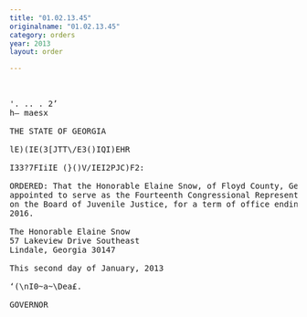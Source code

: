 ```yaml
---
title: "01.02.13.45"
originalname: "01.02.13.45"
category: orders
year: 2013
layout: order

---
```

<pre>
 

'. .. . 2’
h— maesx

THE STATE OF GEORGIA

lE)(IE(3[JTT\/E3()IQI)EHR

I33?7FIiIE (}()V/IEI2PJC)F2:

ORDERED: That the Honorable Elaine Snow, of Floyd County, Georgia, is
appointed to serve as the Fourteenth Congressional Representative
on the Board of Juvenile Justice, for a term of office ending July 6,
2016.

The Honorable Elaine Snow
57 Lakeview Drive Southeast
Lindale, Georgia 30147

This second day of January, 2013

‘(\nI0~a~\Dea£.

GOVERNOR

</pre>
